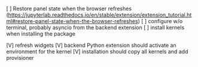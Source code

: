 [ ] Restore panel state when the browser refreshes (https://jupyterlab.readthedocs.io/en/stable/extension/extension_tutorial.html#restore-panel-state-when-the-browser-refreshes)
[ ] configure w/o terminal, probably asyncio from the backend extension
[ ] install kernels when installing the package

[V] refresh widgets
[V] backend Python extension should activate an environment for the kernel
[V] installation should copy all kernels and add provisioner
